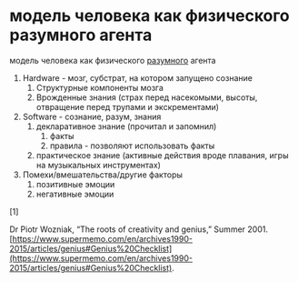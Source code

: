 # модель человека как физического разумного агента
модель человека как физического [разумного](%D0%BE%D0%BF%D1%82%D0%B8%D0%BC%D0%B8%D0%B7%D0%B0%D1%86%D0%B8%D1%8F) агента

1.  Hardware - мозг, субстрат, на котором запущено сознание
    1.  Структурные компоненты мозга
    2.  Врожденные знания (страх перед насекомыми, высоты, отвращение перед трупами и экскрементами)
2.  Software - сознание, разум, знания
    1.  декларативное знание (прочитал и запомнил)
        1.  факты
        2.  правила - позволяют использовать факты
    2.  практическое знание (активные действия вроде плавания, игры на музыкальных инструментах)
3.  Помехи/вмешательства/другие факторы
    1.  позитивные эмоции
    2.  негативные эмоции

\[1\]

Dr Piotr Wozniak, “The roots of creativity and genius,” Summer 2001. [https://www.supermemo.com/en/archives1990-2015/articles/genius#Genius%20Checklist](https://www.supermemo.com/en/archives1990-2015/articles/genius#Genius%20Checklist).